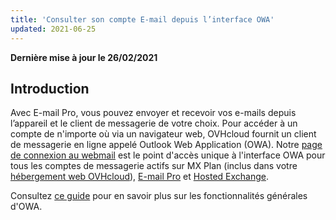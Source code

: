 ```yaml
---
title: 'Consulter son compte E-mail depuis l’interface OWA'
updated: 2021-06-25
---
```


**Dernière mise à jour le 26/02/2021**

## Introduction 

Avec E-mail Pro, vous pouvez envoyer et recevoir vos e-mails depuis l’appareil et le client de messagerie de votre choix. Pour accéder à un compte de n'importe où via un navigateur web, OVHcloud fournit un client de messagerie en ligne appelé Outlook Web Application (OWA). Notre [page de connexion au webmail](https://www.ovhcloud.com/fr/mail/) est le point d'accès unique à l'interface OWA pour tous les comptes de messagerie actifs sur MX Plan (inclus dans votre [hébergement web OVHcloud](https://www.ovhcloud.com/fr/web-hosting/)), [E-mail Pro](https://www.ovhcloud.com/fr/emails/email-pro/) et [Hosted Exchange](https://www.ovhcloud.com/fr/emails/hosted-exchange/).

Consultez [ce guide](/pages/web/microsoft-collaborative-solutions/owa_user_guide) pour en savoir plus sur les fonctionnalités générales d'OWA.
